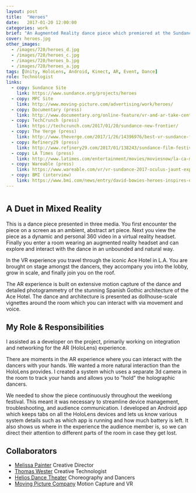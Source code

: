 ```yaml
---
layout: post
title:  "Heroes"
date:   2017-01-20 12:00:00
categories: work
brief: "An Augmented Reality dance piece which premiered at the Sundance Film Festival as part of the New Frontiers program."
cover: heroes.jpg
other_images:
  - /images/720/heroes_d.jpg
  - /images/720/heroes_c.jpg
  - /images/720/heroes_b.jpg
  - /images/720/heroes_a.jpg
tags: [Unity, HoloLens, Android, Kinect, AR, Event, Dance]
role: Technologist
links:
  - copy: Sundance Site
    link: https://www.sundance.org/projects/heroes
  - copy: MPC Site
    link: http://www.moving-picture.com/advertising/work/heroes/
  - copy: Documentary (press)
    link: http://www.documentary.org/online-feature/vr-and-ar-take-center-stage-sundances-new-frontier
  - copy: TechCrunch (press)
    link: https://techcrunch.com/2017/01/20/sundance-new-frontier/
  - copy: The Verge (press)
    link: http://www.theverge.com/2017/1/26/14396976/best-vr-sundance-film-festival-2017
  - copy: Refinery29 (press)
    link: http://www.refinery29.com/2017/01/138243/sundance-film-festival-events-for-women-2017
  - copy: LA Times (press)
    link: http://www.latimes.com/entertainment/movies/moviesnow/la-ca-mn-vr-future-20170208-story.html
  - copy: Wareable (press)
    link: https://www.wareable.com/vr/vr-sundance-2017-oculus-jaunt-experiments-555
  - copy: BMI (interview)
    link: https://www.bmi.com/news/entry/david-bowies-heroes-inspires-quest-into-new-technologies-at-sundance-2017
---
```


<h1><small>A Duet in Mixed Reality</small></h1>

This is a dance piece presented in three media. You first encounter the piece on a screen as an ambient, abstract art piece. Next you view the piece as a dynamic and personal 360 video in a virtual reality headset. Finally you enter a room wearing an augmented reality headset and can explore and interact with the dance in an unbounded and natural way.

In the VR experience you travel through the iconic Ace Hotel in L.A. You are brought on stage amongst the dancers, they accompany you into the lobby, grow in scale, and finally join you on the roof.

The AR experience is built on extensive motion capture of the dance and detailed photogrammetry of the stunning Spanish Gothic architecture of the Ace Hotel. The dance and architecture is presented as dollhouse-scale vignettes around the room which you can interact with via movement and voice.

## My Role & Responsibilities
I assisted as a developer on the project, primarily working on integration and networking for the AR (HoloLens) experience.

There are moments in the AR experience where you can interact with the dancers with your hands. We wanted a more natural interaction than the HoloLens provides. I created a system which uses a separate 3d camera in the room to track your hands and allows you to "hold" the holographic dancers.

We needed to show the piece continuously throughout the weeklong festival. This meant it was necessary to streamline device management, troubleshooting, and audience communication. I developed an Android app which keeps tabs on all the HoloLens devices and lets us know various system details such as which app is running and how much battery is left. It also shows us where in the experience the audience member is, so we can direct their attention to different parts of the room in case they get lost.

## Collaborators
* [Melissa Painter][mp] Creative Director
* [Thomas Wester][tw] Creative Technologist
* [Helios Dance Theater][hdt] Choreography and Dancers
* [Moving Picture Company][mpc] Motion Capture and VR

[tw]: http://thomaswester.com/
[hdt]: http://heliosdancetheater.org/
[mp]: https://www.linkedin.com/in/melissa-painter-9baa5814
[mpc]: http://www.moving-picture.com/
